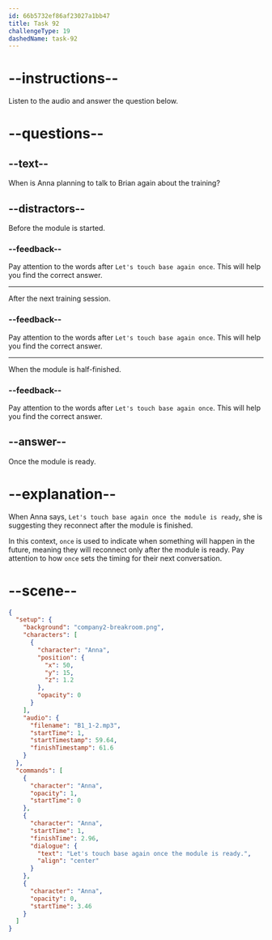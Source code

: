 ```yaml
---
id: 66b5732ef86af23027a1bb47
title: Task 92
challengeType: 19
dashedName: task-92
---
```

<!--
AUDIO REFERENCE:
Anna: That's great to hear. I appreciate your proactive approach to this, Brian. Let's touch base again once the module is ready.
-->

# --instructions--

Listen to the audio and answer the question below.

# --questions--

## --text--

When is Anna planning to talk to Brian again about the training?

## --distractors--

Before the module is started.

### --feedback--

Pay attention to the words after `Let's touch base again once`. This will help you find the correct answer.

---

After the next training session.

### --feedback--

Pay attention to the words after `Let's touch base again once`. This will help you find the correct answer.

---

When the module is half-finished.

### --feedback--

Pay attention to the words after `Let's touch base again once`. This will help you find the correct answer.

## --answer--

Once the module is ready.

# --explanation--

When Anna says, `Let's touch base again once the module is ready`, she is suggesting they reconnect after the module is finished.

In this context, `once` is used to indicate when something will happen in the future, meaning they will reconnect only after the module is ready. Pay attention to how `once` sets the timing for their next conversation.

# --scene--

```json
{
  "setup": {
    "background": "company2-breakroom.png",
    "characters": [
      {
        "character": "Anna",
        "position": {
          "x": 50,
          "y": 15,
          "z": 1.2
        },
        "opacity": 0
      }
    ],
    "audio": {
      "filename": "B1_1-2.mp3",
      "startTime": 1,
      "startTimestamp": 59.64,
      "finishTimestamp": 61.6
    }
  },
  "commands": [
    {
      "character": "Anna",
      "opacity": 1,
      "startTime": 0
    },
    {
      "character": "Anna",
      "startTime": 1,
      "finishTime": 2.96,
      "dialogue": {
        "text": "Let's touch base again once the module is ready.",
        "align": "center"
      }
    },
    {
      "character": "Anna",
      "opacity": 0,
      "startTime": 3.46
    }
  ]
}
```

